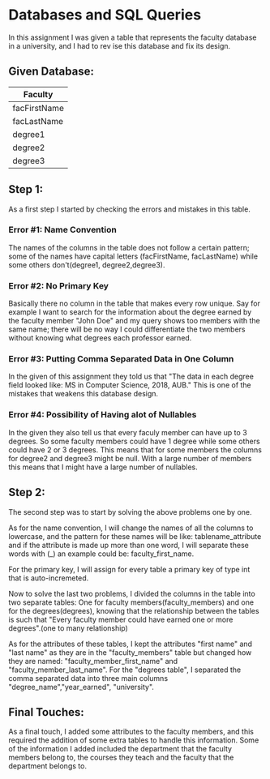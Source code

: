 # Databases and SQL Queries
In this assignment I was given a table that represents the faculty database in a university, and I had to rev ise this database and fix its design.

## Given Database:
|Faculty|
|--------|
|facFirstName|
|facLastName|
|degree1|
|degree2|
|degree3|

## Step 1:

As a first step I started by checking the errors and mistakes in this table.

### Error #1: Name Convention

The names of the columns in the table does not follow a certain pattern; some of the names have capital letters (facFirstName, facLastName) while some others don't(degree1, degree2,degree3).

### Error #2: No Primary Key

Basically there no column in the table that makes every row unique. Say for example I want to search for the information about the degree earned by the faculty member "John Doe" and my query shows too members with the same name; there will be no way I could differentiate the two members without knowing what degrees each professor earned.

### Error #3: Putting Comma Separated Data in One Column

In the given of this assignment they told us that "The data in each degree field looked like: MS in Computer Science, 2018, AUB." This is one of the mistakes that weakens this database design.

### Error #4: Possibility of Having alot of Nullables 

In the given they also tell us that every faculy member can have up to 3 degrees. So some faculty members could have 1 degree while some others could have 2 or 3 degrees. This means that for some members the columns for degree2 and degree3 might be null. With a large number of members this means that I might have a large number of nullables.

## Step 2:

The second step was to start by solving the above problems one by one.

As for the name convention, I will change the names of all the columns to lowercase, and the pattern for these names will be like: tablename_attribute and if the attribute is made up more than one word, I will separate these words with (_) an example could be: faculty_first_name.

For the primary key, I will assign for every table a primary key of type int that is auto-incremeted.

Now to solve the last two problems, I divided the columns in the table into two separate tables: One for faculty members(faculty_members) and one for the degrees(degrees), knowing that the relationship between the tables is such that "Every faculty member could have earned one or more degrees".(one to many relationship)

As for the attributes of these tables, I kept the attributes "first name" and "last name" as they are in the "faculty_members" table but changed how they are named: "faculty_member_first_name" and "faculty_member_last_name". For the "degrees table", I separated the comma separated data into three main columns "degree_name","year_earned", "university".

## Final Touches:

As a final touch, I added some attributes to the faculty members, and this required the addition of some extra tables to handle this information. Some of the information I added included the department that the faculty members belong to, the courses they teach and the faculty that the department belongs to.
